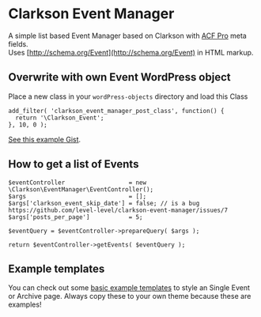 # Clarkson Event Manager

A simple list based Event Manager based on Clarkson with [ACF Pro](https://www.advancedcustomfields.com/pro/) meta fields.  
Uses [http://schema.org/Event](http://schema.org/Event) in HTML markup.

## Overwrite with own Event WordPress object
Place a new class in your `wordPress-objects` directory and load this Class

```
add_filter( 'clarkson_event_manager_post_class', function() {
  return '\Clarkson_Event';
}, 10, 0 );
```

[See this example Gist](https://gist.github.com/jmslbam/ebd523793e14787ecb957691ae79c9e2).

## How to get a list of Events
```
$eventController                  = new \Clarkson\EventManager\EventController();
$args                             = [];
$args['clarkson_event_skip_date'] = false; // is a bug https://github.com/level-level/clarkson-event-manager/issues/7
$args['posts_per_page']           = 5;

$eventQuery = $eventController->prepareQuery( $args );

return $eventController->getEvents( $eventQuery );
```

## Example templates
You can check out some [basic example templates](/templates) to style an Single Event or Archive page. 
Always copy these to your own theme because these are examples!

